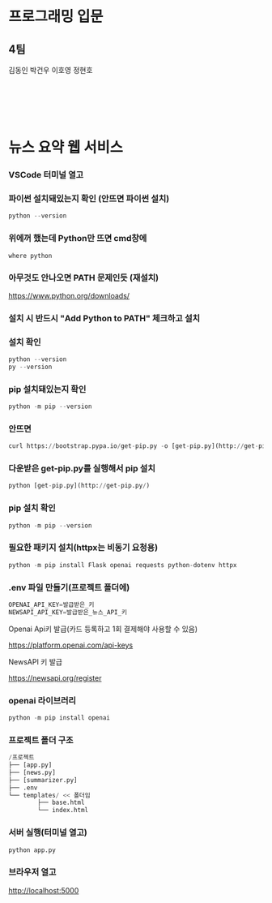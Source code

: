 # 프로그래밍 입문

## 4팀

김동인 박건우 이호영 정현호

<br><br><br><br>

# 뉴스 요약 웹 서비스

### VSCode 터미널 열고

### 파이썬 설치돼있는지 확인 (안뜨면 파이썬 설치)

```python
python --version
```

### 위에꺼 했는데 Python만 뜨면 cmd창에
```
where python 
```
### 아무것도 안나오면 PATH 문제인듯 (재설치)
https://www.python.org/downloads/
### 설치 시 반드시 "Add Python to PATH" 체크하고 설치

### 설치 확인
```python
python --version
py --version
```

### pip 설치돼있는지 확인

```python
python -m pip --version
```

### 안뜨면

```python
curl https://bootstrap.pypa.io/get-pip.py -o [get-pip.py](http://get-pip.py/)
```

### 다운받은 get-pip.py를 실행해서 pip 설치

```python
python [get-pip.py](http://get-pip.py/)
```

### pip 설치 확인

```python
python -m pip --version
```

### 필요한 패키지 설치(httpx는 비동기 요청용)

```python
python -m pip install Flask openai requests python-dotenv httpx
```

### .env 파일 만들기(프로젝트 폴더에)

```python
OPENAI_API_KEY=발급받은_키
NEWSAPI_API_KEY=발급받은_뉴스_API_키
```

Openai Api키 발급(카드 등록하고 1회 결제해야 사용할 수 있음)

https://platform.openai.com/api-keys

NewsAPI 키 발급

https://newsapi.org/register

### openai 라이브러리

```python
python -m pip install openai
```

### 프로젝트 폴더 구조

```python
/프로젝트
├── [app.py]
├── [news.py]
├── [summarizer.py]
├── .env
└── templates/ << 폴더임
		├── base.html
		└── index.html
```

### 서버 실행(터미널 열고)

```python
python app.py
```

### 브라우저 열고

[http://localhost:5000](http://localhost:5000/)
